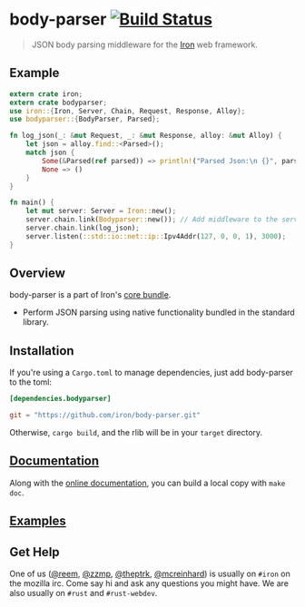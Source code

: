 body-parser [![Build Status](https://secure.travis-ci.org/iron/body-parser.png?branch=master)](https://travis-ci.org/iron/body-parser)
====

> JSON body parsing middleware for the [Iron](https://github.com/iron/iron) web framework.

## Example

```rust
extern crate iron;
extern crate bodyparser;
use iron::{Iron, Server, Chain, Request, Response, Alloy};
use bodyparser::{BodyParser, Parsed};

fn log_json(_: &mut Request, _: &mut Response, alloy: &mut Alloy) {
    let json = alloy.find::<Parsed>();
    match json {
        Some(&Parsed(ref parsed)) => println!("Parsed Json:\n {}", parsed),
        None => ()
    }
}

fn main() {
    let mut server: Server = Iron::new();
    server.chain.link(Bodyparser::new()); // Add middleware to the server's stack
    server.chain.link(log_json);
    server.listen(::std::io::net::ip::Ipv4Addr(127, 0, 0, 1), 3000);
}
```

## Overview

body-parser is a part of Iron's [core bundle](https://github.com/iron/core).

- Perform JSON parsing using native functionality bundled in the standard
  library. 

## Installation

If you're using a `Cargo.toml` to manage dependencies, just add body-parser to the toml:

```toml
[dependencies.bodyparser]

git = "https://github.com/iron/body-parser.git"
```

Otherwise, `cargo build`, and the rlib will be in your `target` directory.

## [Documentation](http://docs.ironframework.io/core/bodyparser)

Along with the [online documentation](http://docs.ironframework.io/core/bodyparser),
you can build a local copy with `make doc`.

## [Examples](/examples)

## Get Help

One of us ([@reem](https://github.com/reem/), [@zzmp](https://github.com/zzmp/),
[@theptrk](https://github.com/theptrk/), [@mcreinhard](https://github.com/mcreinhard))
is usually on `#iron` on the mozilla irc. Come say hi and ask any questions you might have.
We are also usually on `#rust` and `#rust-webdev`.
